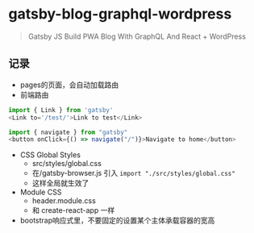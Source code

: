 # gatsby-blog-graphql-wordpress

> Gatsby JS Build PWA Blog With GraphQL And React + WordPress

## 记录

* pages的页面，会自动加载路由
* 前端路由

```js
import { Link } from 'gatsby'
<Link to='/test/'>Link to test</Link>

import { navigate } from "gatsby"
<button onClick={() => navigate("/")}>Navigate to home</button>
```
* CSS Global Styles
  * src/styles/global.css
  * 在/gatsby-browser.js 引入 `import "./src/styles/global.css"`
  * 这样全局就生效了
* Module CSS
  * header.module.css
  * 和 create-react-app 一样
* bootstrap响应式里，不要固定的设置某个主体承载容器的宽高